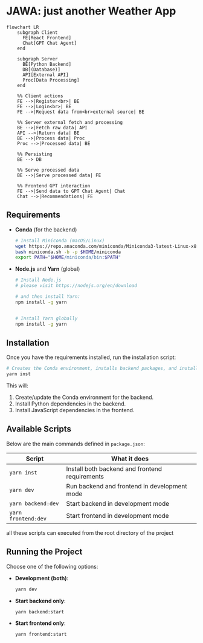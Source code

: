 # JAWA: just another Weather App

```mermaid
flowchart LR
    subgraph Client
      FE[React Frontend]
      Chat[GPT Chat Agent]
    end

    subgraph Server
      BE[Python Backend]
      DB[(Database)]
      API[External API]
      Proc[Data Processing]
    end

    %% Client actions
    FE -->|Register<br>| BE
    FE -->|Login<br>| BE
    FE -->|Request data from<br>external source| BE

    %% Server external fetch and processing
    BE -->|Fetch raw data| API
    API -->|Return data| BE
    BE -->|Process data| Proc
    Proc -->|Processed data| BE

    %% Persisting
    BE --> DB

    %% Serve processed data
    BE -->|Serve processed data| FE

    %% Frontend GPT interaction
    FE -->|Send data to GPT Chat Agent| Chat
    Chat -->|Recommendations| FE
```

## Requirements

- **Conda** (for the backend)

  ```bash
  # Install Miniconda (macOS/Linux)
  wget https://repo.anaconda.com/miniconda/Miniconda3-latest-Linux-x86_64.sh -O miniconda.sh
  bash miniconda.sh -b -p $HOME/miniconda
  export PATH="$HOME/miniconda/bin:$PATH"
  ```

- **Node.js** and **Yarn** (global)

  ```bash
  # Install Node.js
  # please visit https://nodejs.org/en/download

  # and then install Yarn:
  npm install -g yarn


  # Install Yarn globally
  npm install -g yarn
  ```

## Installation

Once you have the requirements installed, run the installation script:

```bash
# Creates the Conda environment, installs backend packages, and installs frontend packages
yarn inst
```

This will:

1. Create/update the Conda environment for the backend.
2. Install Python dependencies in the backend.
3. Install JavaScript dependencies in the frontend.

## Available Scripts

Below are the main commands defined in `package.json`:

| Script              | What it does                                   |
| ------------------- | ---------------------------------------------- |
| `yarn inst`         | Install both backend and frontend requirements |
| `yarn dev`          | Run backend and frontend in development mode   |
| `yarn backend:dev`  | Start backend in development mode              |
| `yarn frontend:dev` | Start frontend in development mode             |

all these scripts can executed from the root directory of the project

## Running the Project

Choose one of the following options:

- **Development (both)**:

  ```bash
  yarn dev

  ```

- **Start backend only**:

  ```bash
  yarn backend:start
  ```

- **Start frontend only**:

  ```bash
  yarn frontend:start

  ```
